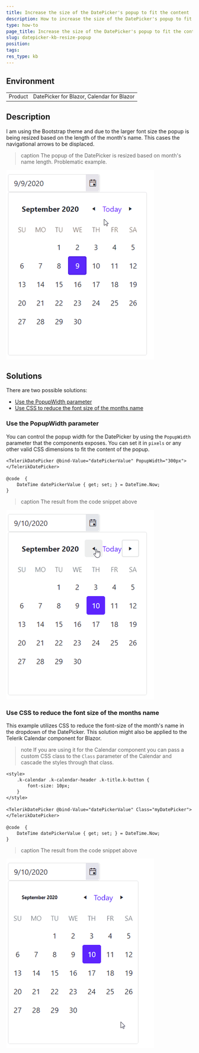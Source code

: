 ```yaml
---
title: Increase the size of the DatePicker's popup to fit the content
description: How to increase the size of the DatePicker's popup to fit the content
type: how-to
page_title: Increase the size of the DatePicker's popup to fit the content
slug: datepicker-kb-resize-popup
position:
tags:
res_type: kb
---
```


## Environment
<table>
	<tbody>
		<tr>
			<td>Product</td>
			<td>DatePicker for Blazor, Calendar for Blazor</td>
		</tr>
	</tbody>
</table>


## Description

I am using the Bootstrap theme and due to the larger font size the popup is being resized based on the length of the month's name. This cases the navigational arrows to be displaced.

>caption The popup of the DatePicker is resized based on month's name length. Problematic example.

![DatePicker popup resizing gif](images/datepicker-popup-resizing-problematic-example.gif)


## Solutions

There are two possible solutions:

* [Use the PopupWidth parameter](#use-the-popupwidth-parameter)
* [Use CSS to reduce the font size of the months name](#use-css-to-reduce-the-font-size-of-the-months-name)

### Use the PopupWidth parameter

You can control the popup width for the DatePicker by using the `PopupWidth` parameter that the components exposes. You can set it in `pixels` or any other valid CSS dimensions to fit the content of the popup.


````CSHTML
<TelerikDatePicker @bind-Value="datePickerValue" PopupWidth="300px"></TelerikDatePicker>

@code  {
    DateTime datePickerValue { get; set; } = DateTime.Now;
}
````

>caption The result from the code snippet above

![fit the content of the popup](images/datepicker-popup-resizing-fit-content-example.gif)

### Use CSS to reduce the font size of the months name

This example utilizes CSS to reduce the font-size of the month's name in the dropdown of the DatePicker. This solution might also be applied to the Telerik Calendar component for Blazor. 

>note If you are using it for the Calendar component you can pass a custom CSS class to the `Class` parameter of the Calendar and cascade the styles through that class.

````CSHTML
<style>
    .k-calendar .k-calendar-header .k-title.k-button {
        font-size: 10px;
    }
</style>

<TelerikDatePicker @bind-Value="datePickerValue" Class="myDatePicker"></TelerikDatePicker>

@code  {
    DateTime datePickerValue { get; set; } = DateTime.Now;
}
````

>caption The result from the code snippet above

![fit the content of the popup using CSS](images/datepicker-popup-resizing-fit-content-css-example.gif)




